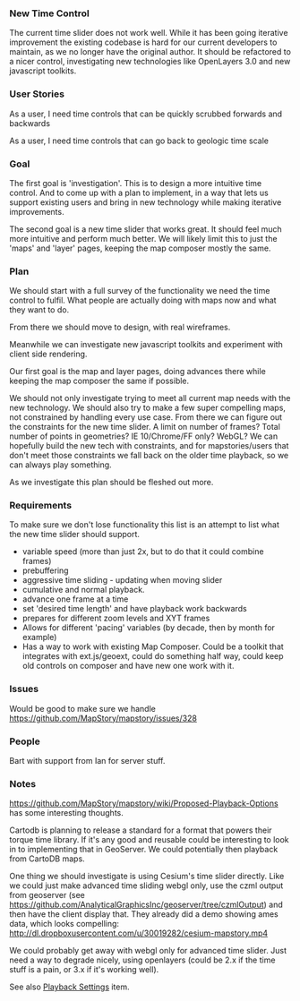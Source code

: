 ### New Time Control

The current time slider does not work well. While it has been going iterative improvement the 
existing codebase is hard for our current developers to maintain, as we no longer have the original
author. It should be refactored to a nicer control, investigating new technologies like OpenLayers 3.0
and new javascript toolkits. 

### User Stories

As a user, I need time controls that can be quickly scrubbed forwards and backwards

As a user, I need time controls that can go back to geologic time scale

### Goal

The first goal is 'investigation'. This is to design a more intuitive time control. And to come up with a 
plan to implement, in a way that lets us support existing users and bring in new technology while making
iterative improvements.

The second goal is a new time slider that works great. It should feel much more intuitive and perform
much better. We will likely limit this to just the 'maps' and 'layer' pages, keeping the map composer
mostly the same. 

### Plan

We should start with a full survey of the functionality we need the time control to fulfil. What people
are actually doing with maps now and what they want to do.

From there we should move to design, with real wireframes.

Meanwhile we can investigate new javascript toolkits and experiment with client side rendering.

Our first goal is the map and layer pages, doing advances there while keeping the map composer the same if possible.

We should not only investigate trying to meet all current map needs with the new technology. We should also
try to make a few super compelling maps, not constrained by handling every use case. From there we can figure
out the constraints for the new time slider. A limit on number of frames? Total number of points in geometries?
IE 10/Chrome/FF only? WebGL? We can hopefully build the new tech with constraints, and for mapstories/users that
don't meet those constraints we fall back on the older time playback, so we can always play something. 

As we investigate this plan should be fleshed out more.


### Requirements
 
To make sure we don't lose functionality this list is an attempt to list what the new time slider should support.

 - variable speed (more than just 2x, but to do that it could combine frames)
 - prebuffering
 - aggressive time sliding - updating when moving slider
 - cumulative and normal playback.
 - advance one frame at a time
 - set 'desired time length' and have playback work backwards
 - prepares for different zoom levels and XYT frames
 - Allows for different 'pacing' variables (by decade, then by month for example)
 - Has a way to work with existing Map Composer. Could be a toolkit that integrates with ext.js/geoext, could do 
something half way, could keep old controls on composer and have new one work with it.

### Issues
Would be good to make sure we handle https://github.com/MapStory/mapstory/issues/328

### People
Bart with support from Ian for server stuff.

### Notes
https://github.com/MapStory/mapstory/wiki/Proposed-Playback-Options has some interesting thoughts.

Cartodb is planning to release a standard for a format that powers their torque time library. If it's any good
and reusable could be interesting to look in to implementing that in GeoServer. We could potentially then playback
from CartoDB maps.

One thing we should investigate is using Cesium's time slider directly. Like we could just make advanced
time sliding webgl only, use the czml output from geoserver (see https://github.com/AnalyticalGraphicsInc/geoserver/tree/czmlOutput)
and then have the client display that. They already did a demo showing ames data, which looks compelling:
http://dl.dropboxusercontent.com/u/30019282/cesium-mapstory.mp4

We could probably get away with webgl only for advanced time slider. Just need a way to degrade nicely, using
openlayers (could be 2.x if the time stuff is a pain, or 3.x if it's working well).

See also [Playback Settings](playback-settings.md) item.
